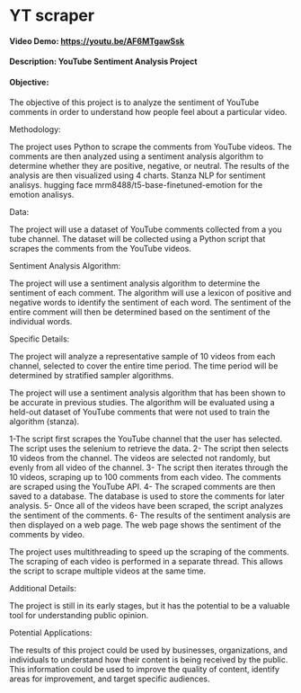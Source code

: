 # YT scraper
#### Video Demo:  <https://youtu.be/AF6MTgawSsk>
#### Description: YouTube Sentiment Analysis Project

#### Objective:

The objective of this project is to analyze the sentiment of YouTube comments in order to understand how people feel about a particular video.

Methodology:

The project uses Python to scrape the comments from YouTube videos.
The comments are then analyzed using a sentiment analysis algorithm to determine whether they are positive, negative, or neutral. The results of the analysis are then visualized using 4 charts.
Stanza NLP for sentiment analisys.
hugging face mrm8488/t5-base-finetuned-emotion for the emotion analisys.

Data:

The project will use a dataset of YouTube comments collected from a you tube channel.
The dataset will be collected using a Python script that scrapes the comments from the YouTube videos.

Sentiment Analysis Algorithm:

The project will use a sentiment analysis algorithm to determine the sentiment of each comment. The algorithm will use a lexicon of positive and negative words to identify the sentiment of each word. The sentiment of the entire comment will then be determined based on the sentiment of the individual words.


Specific Details:

The project will analyze a representative sample of 10 videos from each channel, selected to cover the entire time period. The time period will be determined by stratified sampler algorithms.

The project will use a sentiment analysis algorithm that has been shown to be accurate in previous studies. The algorithm will be evaluated using a held-out dataset of YouTube comments that were not used to train the algorithm (stanza).

1-The script first scrapes the YouTube channel that the user has selected. The script uses the selenium to retrieve the data.
2- The script then selects 10 videos from the channel. The videos are selected not randomly, but evenly from all video of the channel.
3- The script then iterates through the 10 videos, scraping up to 100 comments from each video. The comments are scraped using the YouTube API.
4- The scraped comments are then saved to a database. The database is used to store the comments for later analysis.
5- Once all of the videos have been scraped, the script analyzes the sentiment of the comments.
6- The results of the sentiment analysis are then displayed on a web page. The web page shows the sentiment of the comments by video.

The project uses multithreading to speed up the scraping of the comments. The scraping of each video is performed in a separate thread. This allows the script to scrape multiple videos at the same time.


Additional Details:

The project is still in its early stages, but it has the potential to be a valuable tool for understanding public opinion.

Potential Applications:

The results of this project could be used by businesses, organizations, and individuals to understand how their content is being received by the public. This information could be used to improve the quality of content, identify areas for improvement, and target specific audiences.

